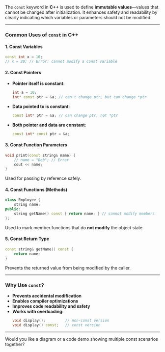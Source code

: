 The `const` keyword in **C++** is used to define **immutable values**—values that cannot be changed after initialization. It enhances safety and readability by clearly indicating which variables or parameters should not be modified.

---

### **Common Uses of `const` in C++**

#### 1. **Const Variables**
```cpp
const int x = 10;
// x = 20; // Error: cannot modify a const variable
```

#### 2. **Const Pointers**
- **Pointer itself is constant**:
  ```cpp
  int a = 10;
  int* const ptr = &a; // can't change ptr, but can change *ptr
  ```
- **Data pointed to is constant**:
  ```cpp
  const int* ptr = &a; // can change ptr, not *ptr
  ```
- **Both pointer and data are constant**:
  ```cpp
  const int* const ptr = &a;
  ```

#### 3. **Const Function Parameters**
```cpp
void print(const string& name) {
    // name = "Bob"; // Error
    cout << name;
}
```
Used for passing by reference safely.

#### 4. **Const Functions (Methods)**
```cpp
class Employee {
    string name;
public:
    string getName() const { return name; } // cannot modify members
};
```
Used to mark member functions that do **not modify** the object state.

#### 5. **Const Return Type**
```cpp
const string& getName() const {
    return name;
}
```
Prevents the returned value from being modified by the caller.

---

### **Why Use `const`?**

- **Prevents accidental modification**
- **Enables compiler optimizations**
- **Improves code readability and safety**
- **Works with overloading**:
  ```cpp
  void display();         // non-const version
  void display() const;   // const version
  ```

---

Would you like a diagram or a code demo showing multiple const scenarios together?